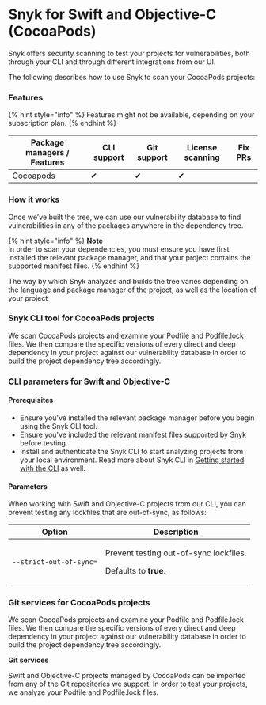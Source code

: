 # Snyk for Swift and Objective-C (CocoaPods)

Snyk offers security scanning to test your projects for vulnerabilities, both through your CLI and through different integrations from our UI.

The following describes how to use Snyk to scan your CocoaPods projects:

### Features

{% hint style="info" %}
Features might not be available, depending on your subscription plan.
{% endhint %}

| Package managers / Features | CLI support | Git support | License scanning | Fix PRs |
| --------------------------- | ----------- | ----------- | ---------------- | ------- |
| Cocoapods                   | ✔︎          | ✔︎          | ✔︎               |         |

### **How it works**

Once we’ve built the tree, we can use our vulnerability database to find vulnerabilities in any of the packages anywhere in the dependency tree.

{% hint style="info" %}
**Note**\
In order to scan your dependencies, you must ensure you have first installed the relevant package manager, and that your project contains the supported manifest files.
{% endhint %}

The way by which Snyk analyzes and builds the tree varies depending on the language and package manager of the project, as well as the location of your project

### Snyk CLI tool for CocoaPods projects

We scan CocoaPods projects and examine your Podfile and Podfile.lock files. We then compare the specific versions of every direct and deep dependency in your project against our vulnerability database in order to build the project dependency tree accordingly.

### **CLI parameters for Swift and Objective-C**

#### **Prerequisites**

* Ensure you've installed the relevant package manager before you begin using the Snyk CLI tool.
* Ensure you've included the relevant manifest files supported by Snyk before testing.
* Install and authenticate the Snyk CLI to start analyzing projects from your local environment. Read more about Snyk CLI in [Getting started with the CLI](../../../snyk-cli/getting-started-with-the-cli/) as well.

#### **Parameters**

When working with Swift and Objective-C projects from our CLI, you can prevent testing any lockfiles that are out-of-sync, as follows:

| Option                  | Description                                                                            |
| ----------------------- | -------------------------------------------------------------------------------------- |
| `--strict-out-of-sync=` | <p>Prevent testing out-of-sync lockfiles.</p><p>Defaults to <strong>true</strong>.</p> |

### Git services for CocoaPods projects

We scan CocoaPods projects and examine your Podfile and Podfile.lock files. We then compare the specific versions of every direct and deep dependency in your project against our vulnerability database in order to build the project dependency tree accordingly.

**Git services**

Swift and Objective-C projects managed by CocoaPods can be imported from any of the Git repositories we support. In order to test your projects, we analyze your Podfile and Podfile.lock files.
